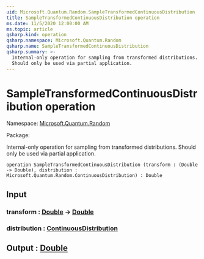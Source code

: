 ```yaml
---
uid: Microsoft.Quantum.Random.SampleTransformedContinuousDistribution
title: SampleTransformedContinuousDistribution operation
ms.date: 11/5/2020 12:00:00 AM
ms.topic: article
qsharp.kind: operation
qsharp.namespace: Microsoft.Quantum.Random
qsharp.name: SampleTransformedContinuousDistribution
qsharp.summary: >-
  Internal-only operation for sampling from transformed distributions.
  Should only be used via partial application.
---
```


# SampleTransformedContinuousDistribution operation

Namespace: [Microsoft.Quantum.Random](xref:Microsoft.Quantum.Random)

Package: [](https://nuget.org/packages/)


Internal-only operation for sampling from transformed distributions.Should only be used via partial application.

```qsharp
operation SampleTransformedContinuousDistribution (transform : (Double -> Double), distribution : Microsoft.Quantum.Random.ContinuousDistribution) : Double
```


## Input

### transform : [Double](xref:microsoft.quantum.lang-ref.double) -> [Double](xref:microsoft.quantum.lang-ref.double)




### distribution : [ContinuousDistribution](xref:Microsoft.Quantum.Random.ContinuousDistribution)





## Output : [Double](xref:microsoft.quantum.lang-ref.double)

